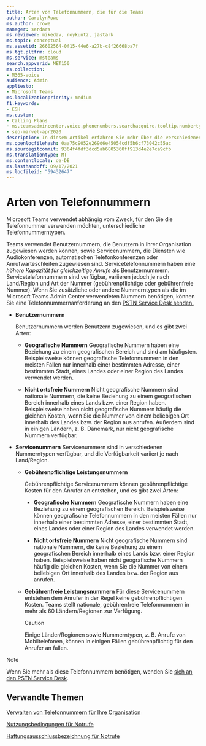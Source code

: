 ```yaml
---
title: Arten von Telefonnummern, die für die Teams
author: CarolynRowe
ms.author: crowe
manager: serdars
ms.reviewer: mikedav, roykuntz, jastark
ms.topic: conceptual
ms.assetid: 26602564-0f15-44e6-a27b-c8f26668ba7f
ms.tgt.pltfrm: cloud
ms.service: msteams
search.appverid: MET150
ms.collection:
- M365-voice
audience: Admin
appliesto:
- Microsoft Teams
ms.localizationpriority: medium
f1.keywords:
- CSH
ms.custom:
- Calling Plans
- ms.teamsadmincenter.voice.phonenumbers.searchacquire.tooltip.numbertype
- seo-marvel-apr2020
description: In diesem Artikel erfahren Sie mehr über die verschiedenen Arten von Telefonnummern, die Microsoft Teams werden.
ms.openlocfilehash: 0aa75c9052e269d6e45054cdf5b6cf73042c55ac
ms.sourcegitcommit: 9364f4fdf3dcd5ab6805360ff913d4e2e7ca9cfb
ms.translationtype: MT
ms.contentlocale: de-DE
ms.lasthandoff: 09/17/2021
ms.locfileid: "59432647"
---
```

# <a name="types-of-phone-numbers"></a>Arten von Telefonnummern

Microsoft Teams verwendet abhängig vom Zweck, für den Sie die Telefonnummer verwenden möchten, unterschiedliche Telefonnummerntypen. 

Teams verwendet Benutzernummern, die Benutzern in Ihrer Organisation zugewiesen  werden können, sowie Servicenummern, die Diensten wie Audiokonferenzen, automatischen Telefonkonferenzen oder Anrufwarteschleifen zugewiesen sind.  Servicetelefonnummern haben eine *höhere Kapazität für gleichzeitige Anrufe*  als Benutzernummern. Servicetelefonnummern sind verfügbar, variieren jedoch je nach Land/Region und Art der Nummer (gebührenpflichtige oder gebührenfreie Nummer). Wenn Sie zusätzliche oder andere Nummerntypen als die im Microsoft Teams Admin Center verwendeten Nummern benötigen, können Sie eine Telefonnummernanforderung an den [PSTN Service Desk senden.](manage-phone-numbers-for-your-organization/contact-pstn-service-desk.md)
  
- **Benutzernummern**
    
    Benutzernummern werden Benutzern zugewiesen, und es gibt zwei Arten:
    
  - **Geografische Nummern** Geografische Nummern haben eine Beziehung zu einem geografischen Bereich und sind am häufigsten. Beispielsweise können geografische Telefonnummern in den meisten Fällen nur innerhalb einer bestimmten Adresse, einer bestimmten Stadt, eines Landes oder einer Region des Landes verwendet werden.
    
  - **Nicht ortsfreie Nummern** Nicht geografische Nummern sind nationale Nummern, die keine Beziehung zu einem geografischen Bereich innerhalb eines Lands bzw. einer Region haben. Beispielsweise haben nicht geografische Nummern häufig die gleichen Kosten, wenn Sie die Nummer von einem beliebigen Ort innerhalb des Landes bzw. der Region aus anrufen. Außerdem sind in einigen Ländern, z. B. Dänemark, nur nicht geografische Nummern verfügbar.
    
- **Servicenummern** Servicenummern sind in verschiedenen Nummerntypen verfügbar, und die Verfügbarkeit variiert je nach Land/Region.
    
  - **Gebührenpflichtige Leistungsnummern**
    
    Gebührenpflichtige Servicenummern können gebührenpflichtige Kosten für den Anrufer an entstehen, und es gibt zwei Arten:
    
      - **Geografische Nummern** Geografische Nummern haben eine Beziehung zu einem geografischen Bereich. Beispielsweise können geografische Telefonnummern in den meisten Fällen nur innerhalb einer bestimmten Adresse, einer bestimmten Stadt, eines Landes oder einer Region des Landes verwendet werden.
        
      - **Nicht ortsfreie Nummern** Nicht geografische Nummern sind nationale Nummern, die keine Beziehung zu einem geografischen Bereich innerhalb eines Lands bzw. einer Region haben. Beispielsweise haben nicht geografische Nummern häufig die gleichen Kosten, wenn Sie die Nummer von einem beliebigen Ort innerhalb des Landes bzw. der Region aus anrufen.
   
  - **Gebührenfreie Leistungsnummern** Für diese Servicenummern entstehen dem Anrufer in der Regel keine gebührenpflichtigen Kosten. Teams stellt nationale, gebührenfreie Telefonnummern in mehr als 60 Ländern/Regionen zur Verfügung.
    
    > [!CAUTION]
    > Einige Länder/Regionen sowie Nummerntypen, z. B. Anrufe von Mobiltelefonen, können in einigen Fällen gebührenpflichtig für den Anrufer an fallen. 
  
> [!NOTE]
> Wenn Sie mehr als diese Telefonnummern benötigen, wenden Sie [sich an den PSTN Service Desk](manage-phone-numbers-for-your-organization/contact-pstn-service-desk.md).

## <a name="related-topics"></a>Verwandte Themen

[Verwalten von Telefonnummern für Ihre Organisation](manage-phone-numbers-landing-page.md)

[Nutzungsbedingungen für Notrufe](emergency-calling-terms-and-conditions.md)

[Haftungsausschlussbezeichnung für Notrufe](https://github.com/MicrosoftDocs/OfficeDocs-SkypeForBusiness/blob/live/Teams/downloads/emergency-calling/emergency-calling-label-(en-us)-(v.1.0).zip?raw=true)